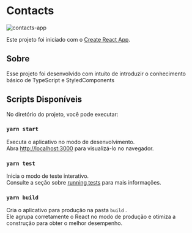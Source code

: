 <h1>Contacts</h1>

![contacts-app](https://user-images.githubusercontent.com/54605079/84572840-29a8e400-ad73-11ea-982f-bff0b5377460.gif)


Este projeto foi iniciado com o [Create React App](https://github.com/facebook/create-react-app).

## Sobre
Esse projeto foi desenvolvido com intuíto de introduzir o conhecimento básico de TypeScript e StyledComponents

##  Scripts Disponíveis

No diretório do projeto, você pode executar:

### `yarn start`

Executa o aplicativo no modo de desenvolvimento.<br />
Abra [http://localhost:3000](http://localhost:3000) para visualizá-lo no navegador.

### `yarn test`

Inicia o modo de teste interativo.<br />
Consulte a seção sobre [running tests](https://facebook.github.io/create-react-app/docs/running-tests) para mais informações.

### `yarn build`

Cria o aplicativo para produção na pasta `build` .<br />
Ele agrupa corretamente o React no modo de produção e otimiza a construção para obter o melhor desempenho.
